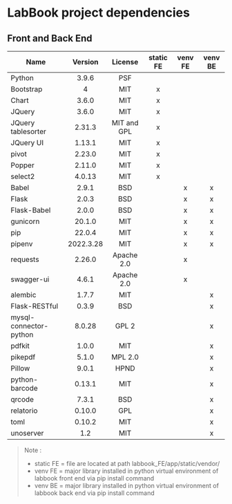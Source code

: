 # LabBook project dependencies
## Front and Back End
| Name                    | Version   | License      | static FE | venv FE | venv BE |
|-------------------------|:---------:|:------------:|:---------:|:-------:|:-------:|
| Python                  | 3.9.6     | PSF          |           |         |         |
| Bootstrap               | 4         | MIT          | x         |         |         |
| Chart                   | 3.6.0     | MIT          | x         |         |         |
| JQuery                  | 3.6.0     | MIT          | x         |         |         |
| JQuery tablesorter      | 2.31.3    | MIT and GPL  | x         |         |         |
| JQuery UI               | 1.13.1    | MIT          | x         |         |         |
| pivot                   | 2.23.0    | MIT          | x         |         |         |
| Popper                  | 2.11.0    | MIT          | x         |         |         |
| select2                 | 4.0.13    | MIT          | x         |         |         |
| Babel                   | 2.9.1     | BSD          |           | x       | x       |
| Flask                   | 2.0.3     | BSD          |           | x       | x       |
| Flask-Babel             | 2.0.0     | BSD          |           | x       | x       |
| gunicorn                | 20.1.0    | MIT          |           | x       | x       |
| pip                     | 22.0.4    | MIT          |           | x       | x       |
| pipenv                  | 2022.3.28 | MIT          |           | x       | x       |
| requests                | 2.26.0    | Apache 2.0   |           | x       |         |
| swagger-ui              | 4.6.1     | Apache 2.0   |           | x       |         |
| alembic                 | 1.7.7     | MIT          |           |         | x       |
| Flask-RESTful           | 0.3.9     | BSD          |           |         | x       |
| mysql-connector-python  | 8.0.28    | GPL 2        |           |         | x       |
| pdfkit                  | 1.0.0     | MIT          |           |         | x       |
| pikepdf                 | 5.1.0     | MPL 2.0      |           |         | x       |
| Pillow                  | 9.0.1     | HPND         |           |         | x       |
| python-barcode          | 0.13.1    | MIT          |           |         | x       |
| qrcode                  | 7.3.1     | BSD          |           |         | x       |
| relatorio               | 0.10.0    | GPL          |           |         | x       |
| toml                    | 0.10.2    | MIT          |           |         | x       |
| unoserver               | 1.2       | MIT          |           |         | x       |

> Note :
>
> - static FE = file are located at path labbook_FE/app/static/vendor/
> - venv FE = major library installed in python virtual environment of labbook front end via pip install command
> - venv BE = major library installed in python virtual environment of labbook back end via pip install command
